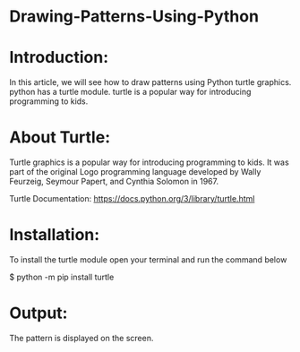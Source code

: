 # Drawing-Patterns-Using-Python

# Introduction:
In this article, we will see how to draw patterns using Python turtle graphics. python has a turtle module. turtle is a popular way for introducing programming to kids. 

# About Turtle:
Turtle graphics is a popular way for introducing programming to kids. It was part of the original Logo programming language developed by Wally Feurzeig, Seymour Papert, and Cynthia Solomon in 1967.

Turtle Documentation: https://docs.python.org/3/library/turtle.html

# Installation:
To install the turtle module open your terminal and run the command below 

$ python -m pip install turtle

# Output:
The pattern is displayed on the screen.
